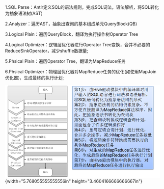 1.SQL
Parse：Antlr定义SQL的语法规则，完成SQL词法，语法解析，将SQL转化为抽象语法树(AST)

2.Analyzer：遍历AST，抽象出查询的基本组成单元QueryBlock(QB)

3.Logical Plain：遍历QueryBlock，翻译为执行操作树Operator Tree

4.Logical Optimizer：逻辑层优化器进行Operator
Tree变换，合并不必要的ReduceSinkOperator，减少shuffle数据量;

5.Phsical Plain：遍历Operator Tree，翻译为MapReduce任务

6.Phsical
Optimizer：物理层优化器对MapReduce任务的优化(如使用MapJoin优化器)，生成最终的执行计划;

![a](media/image1.png){width="5.768055555555556in"
height="3.4604166666666667in"}
